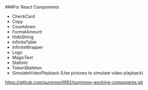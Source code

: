 ###For React Components
- CheckCard
- Copy
- Countdown
- FormatAmount
- HideString
- InfiniteTable
- InfiniteWrapper
- Logo
- MagicText
- Statistic
- TokenSkeleton
- SimulateVideoPlayback (Use pictures to simulate video playback)

https://github.com/sunmoon1992/sunmoon-working-components.git
